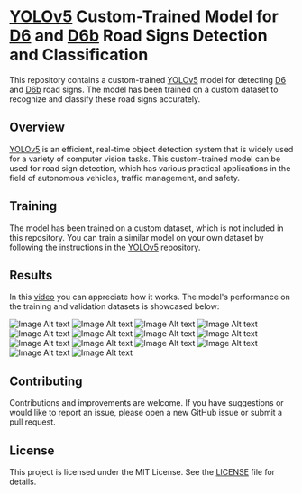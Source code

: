 # [YOLOv5](https://github.com/ultralytics/yolov5) Custom-Trained Model for [D6](https://pl.m.wikipedia.org/wiki/Plik:PL_road_sign_D-6.svg) and [D6b](https://pl.m.wikipedia.org/wiki/Plik:PL_road_sign_D-6b.svg) Road Signs Detection and Classification
This repository contains a custom-trained [YOLOv5](https://github.com/ultralytics/yolov5) model for detecting [D6](https://pl.m.wikipedia.org/wiki/Plik:PL_road_sign_D-6.svg) and [D6b](https://pl.m.wikipedia.org/wiki/Plik:PL_road_sign_D-6b.svg) road signs. The model has been trained on a custom dataset to recognize and classify these road signs accurately.

## Overview
[YOLOv5](https://github.com/ultralytics/yolov5) is an efficient, real-time object detection system that is widely used for a variety of computer vision tasks. This custom-trained model can be used for road sign detection, which has various practical applications in the field of autonomous vehicles, traffic management, and safety.

## Training
The model has been trained on a custom dataset, which is not included in this repository. You can train a similar model on your own dataset by following the instructions in the [YOLOv5](https://github.com/ultralytics/yolov5) repository.

## Results
In this [video](https://youtu.be/rY7Wn2IsCBw) you can appreciate how it works.
The model's performance on the training and validation datasets is showcased below:

![Image Alt text](F1_curve.png)
![Image Alt text](PR_curve.png)
![Image Alt text](P_curve.png)
![Image Alt text](R_curve.png)
![Image Alt text](confusion_matrix.png)
![Image Alt text](labels.jpg)
![Image Alt text](labels_correlogram.jpg)
![Image Alt text](results.png)
![Image Alt text](train_batch0.jpg)
![Image Alt text](train_batch1.jpg)
![Image Alt text](train_batch2.jpg)
![Image Alt text](val_batch0_pred.jpg)
![Image Alt text](val_batch1_labels.jpg)
![Image Alt text](val_batch1_pred.jpg)

## Contributing
Contributions and improvements are welcome. If you have suggestions or would like to report an issue, please open a new GitHub issue or submit a pull request.

## License
This project is licensed under the MIT License. See the [LICENSE](LICENSE) file for details.
